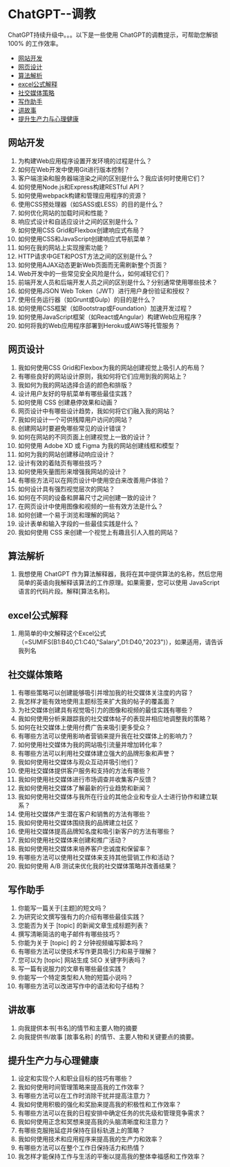 # ChatGPT--调教
ChatGPT持续升级中。。。以下是一些使用 ChatGPT的调教提示，可帮助您解锁 100% 的工作效率。
- [网站开发](#网站开发)
- [网页设计](#网页设计)
- [算法解析](#算法解析)
- [excel公式解释](#excel公式解释)
- [社交媒体策略](#社交媒体策略)
- [写作助手](#写作助手)
- [讲故事](#讲故事)
- [提升生产力与心理健康](#提升生产力与心理健康)

## 网站开发
1. 为构建Web应用程序设置开发环境的过程是什么？
2. 如何在Web开发中使用Git进行版本控制？
3. 客户端渲染和服务器端渲染之间的区别是什么？我应该何时使用它们？
4. 如何使用Node.js和Express构建RESTful API？
5. 如何使用webpack构建和管理应用程序的资源？
6. 使用CSS预处理器（如SASS或LESS）的目的是什么？
7. 如何优化网站的加载时间和性能？
8. 响应式设计和自适应设计之间的区别是什么？
9. 如何使用CSS Grid和Flexbox创建响应式布局？
10. 如何使用CSS和JavaScript创建响应式导航菜单？
11. 如何在我的网站上实现搜索功能？
12. HTTP请求中GET和POST方法之间的区别是什么？
13. 如何使用AJAX动态更新Web页面而无需刷新整个页面？
14. Web开发中的一些常见安全风险是什么，如何减轻它们？
15. 前端开发人员和后端开发人员之间的区别是什么？分别通常使用哪些技术？
16. 如何使用JSON Web Token（JWT）进行用户身份验证和授权？
17. 使用任务运行器（如Grunt或Gulp）的目的是什么？
18. 如何使用CSS框架（如Bootstrap或Foundation）加速开发过程？
19. 如何使用JavaScript框架（如React或Angular）构建Web应用程序？
20. 如何将我的Web应用程序部署到Heroku或AWS等托管服务？

## 网页设计
1. 我如何使用CSS Grid和Flexbox为我的网站创建视觉上吸引人的布局？
2. 有哪些良好的网站设计原则，我如何将它们应用到我的网站上？
3. 我如何为我的网站选择合适的颜色和排版？
4. 设计用户友好的导航菜单有哪些最佳实践？
5. 如何使用 CSS 创建悬停效果和动画？
6. 网页设计中有哪些设计趋势，我如何将它们融入我的网站？
7. 我如何设计一个可供残障用户访问的网站？
8. 创建网站时要避免哪些常见的设计错误？
9. 如何在网站的不同页面上创建视觉上一致的设计？
10. 如何使用 Adob​​e XD 或 Figma 为我的网站创建线框和模型？
11. 如何为我的网站创建移动响应设计？
12. 设计有效的着陆页有哪些技巧？
13. 如何使用矢量图形来增强我网站的设计？
14. 有哪些方法可以在网页设计中使用空白来改善用户体验？
15. 如何设计具有强烈视觉层次的网站？
16. 如何在不同的设备和屏幕尺寸之间创建一致的设计？
17. 在网页设计中使用图像和视频的一些有效方法是什么？
18. 如何创建一个易于浏览和理解的网站？
19. 设计表单和输入字段的一些最佳实践是什么？
20. 我如何使用 CSS 来创建一个视觉上有趣且引人入胜的网站？

## 算法解析
1. 我想使用 ChatGPT 作为算法解释器，我将在其中提供算法的名称，然后您用简单的英语向我解释该算法的工作原理。如果需要，您可以使用 JavaScript 语言的代码片段。解释[算法名称]。

## excel公式解释
1. 用简单的中文解释这个Excel公式（=SUMIFS(B1:B40,C1:C40,"Salary",D1:D40,"2023")），如果适用，请告诉我列名

## 社交媒体策略
1. 有哪些策略可以创建能够吸引并增加我的社交媒体关注度的内容？
2. 我怎样才能有效地使用主题标签来扩大我的帖子的覆盖面？
3. 为社交媒体创建具有视觉吸引力的图像和视频的最佳实践有哪些？
4. 我如何使用分析来跟踪我的社交媒体帖子的表现并相应地调整我的策略？
5. 如何在社交媒体上使用付费广告来吸引更多受众？
6. 有哪些方法可以使用影响者营销来提升我在社交媒体上的影响力？
7. 如何使用社交媒体为我的网站吸引流量并增加转化率？
8. 有哪些方法可以利用社交媒体建立强大的品牌形象和声誉？
9. 我如何使用社交媒体与观众互动并吸引他们？
10. 使用社交媒体提供客户服务和支持的方法有哪些？
11. 我如何使用社交媒体进行市场调查并收集客户反馈？
12. 我如何使用社交媒体了解最新的行业趋势和新闻？
13. 我如何使用社交媒体与我所在行业的其他企业和专业人士进行协作和建立联系？
14. 使用社交媒体产生潜在客户和销售的方法有哪些？
15. 我如何使用社交媒体围绕我的品牌建立社区？
16. 使用社交媒体提高品牌知名度和吸引新客户的方法有哪些？
17. 我如何使用社交媒体来创建和推广活动？
18. 我如何使用社交媒体来培养客户忠诚度和保留率？
19. 有哪些方法可以使用社交媒体来支持其他营销工作和活动？
20. 我如何使用 A/B 测试来优化我的社交媒体策略并改善结果？

## 写作助手
1. 你能写一篇关于[主题]的短文吗？
2. 为研究论文撰写强有力的介绍有哪些最佳实践？
3. 您能否为关于 [topic] 的新闻文章生成标题列表？
4. 撰写清晰简洁的电子邮件有哪些技巧？
5. 你能为关于 [topic] 的 2 分钟视频编写脚本吗？
6. 有哪些方法可以使技术写作更具吸引力和易于理解？
7. 您可以为 [topic] 网站生成 SEO 关键字列表吗？
8. 写一篇有说服力的文章有哪些最佳实践？
9. 你能写一个特定类型和人物的短篇小说吗？
10. 有哪些方法可以改进写作中的语法和句子结构？

## 讲故事
1. 向我提供本书[书名]的情节和主要人物的摘要
2. 向我提供书/故事 [故事名称] 的情节、主要人物和关键要点的摘要。

## 提升生产力与心理健康
1. 设定和实现个人和职业目标的技巧有哪些？
2. 我如何使用时间管理策略来提高我的工作效率？
3. 有哪些方法可以在工作时消除干扰并提高注意力？
4. 我如何使用积极的强化和奖励来提高我的积极性和工作效率？
5. 有哪些方法可以在我的日程安排中确定任务的优先级和管理竞争需求？
6. 我如何使用正念和冥想来提高我的头脑清晰度和注意力？
7. 有哪些克服拖延症并保持在目标轨道上的策略？
8. 我如何使用技术和应用程序来提高我的生产力和效率？
9. 有哪些方法可以在整个工作日保持活力和热情？
10. 我怎样才能保持工作与生活的平衡以提高我的整体幸福感和工作效率？
